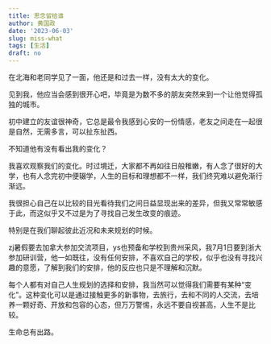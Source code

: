 ```yaml
---
title: 思念留给谁
author: 黄国政
date: '2023-06-03'
slug: miss-what
tags: [生活]
draft: no
---
```


<!--more-->

<!--
如何停止对她的念想？
-->

在北海和老同学见了一面，他还是和过去一样，没有太大的变化。

见到我，他应当会感到很开心吧，毕竟是为数不多的朋友突然来到一个让他觉得孤独的城市。

初中建立的友谊很神奇，它总是最令我感到心安的一份情感，老友之间走在一起很是自然，无需多言，可以扯东扯西。

不知道他有没有看出我的变化？

我喜欢观察我们的变化。时过境迁，大家都不再如往日般稚嫩，有人念了很好的大学，也有人念完初中便辍学，人生的目标和理想都不一样，我们终究难以避免渐行渐远。

我很担心自己在以比较的目光看待我们之间日益显现出来的差异，但我又常常敏感于此，而这似乎又不过是为了寻找自己发生改变的痕迹。

特别是在我们聊起彼此近况和未来规划的时候。

zj暑假要去加拿大参加交流项目，ys也预备和学校到贵州采风，我7月1日要到浙大参加研训营，他一如既往，没有任何安排，不喜欢自己的学校，似乎也没有寻找兴趣的意愿，了解到我们的安排，他的反应也只是不理解和沉默。

每个人都有对自己人生规划的选择和安排，我当然可以觉得我们需要有某种“变化”。这种变化可以是通过接触更多的新事物，去旅行，去和不同的人交流，去培养一颗好奇、开放和包容的心态，但万万警惕，永远不要自视甚高，人生不是比较。

生命总有出路。

<!--
## 二、我们仨

因为民宿的空调基本没能制冷，她昨晚没有睡好。

我实在是一个呆子，和文逸去吃早餐，没想到可以给她捎一杯冰甜豆浆。她很怕热，昨晚刚到北海的时候只是走两步路，她就出了一身的汗，昨晚还热醒了几次。

我们到同行的另一位朋友的外公家坐了一会儿，陪他们吃过饭后便到北海国际客运站等船。

是的，我还是一个呆子。候船的时候，她给了我们每人一瓶藿香正气液，就像她会喜欢取纸质高铁票这样的仪式性小举动，我们喝藿香正气液的时候也“煞有介事”地干了一杯。我的手指触碰到了她的手指，这似乎是第一次，我竟条件反射地往后缩了回去。那一刹那，我似乎察觉到在我之后，她也往回收了一下。

懊恼充斥了内心。明明是想靠近，但是为什么会那么怯懦，甚至这种怯懦深深刻在我的内心？

## 三、在船上

已经不记得小时候是否坐过大船，估计没有，这次的北游12在记忆里留下了淡淡的印记。

她喜欢大海，似乎是第一次坐船，刚走进码头时眼睛都亮了。幸运的是我给她买到了靠窗的座位（无论是小轿车、高铁还是船，她都喜欢坐在能看风景的窗边），虽然我心里难免失望——怎么座位安排就把我和她分开了呢？

北游12的体验很好，我们没有晕船，只是看着翻腾的海水逐渐从青色变成蓝色。

于是想起余华说的：

> “一直游到海水变蓝.”

下船之前，她给我剥了三颗荔枝。

-->